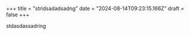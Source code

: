 +++
title = "stridsadadsadng"
date = "2024-08-14T09:23:15.166Z"
draft = false
+++

  stdasdassadring
        